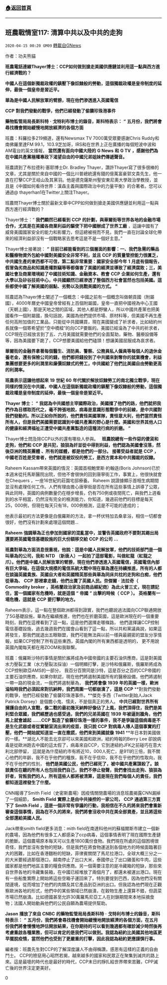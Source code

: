 ###  [:house:返回首頁](https://github.com/ourhimalayas/txt)
---

## 班農戰情室117: 清算中共以及中共的走狗
`2020-04-15 00:20 GM09` [轉載自GNews](https://gnews.org/zh-hant/173268/)

作者：功夫熊貓

**班農電話連線Thayer博士：CCP如何做到搶走美國供應鏈並利用這一點與西方進行經濟戰的？**

**中國人在這個新獨裁政權的鎮壓下像奴隸般的勞動，這個獨裁政權是皇帝制度的延伸，最後一個皇帝是習近平。**

**華為是中國人民解放軍的臂膀，現在他們滲透進入英國電信**

**CCP** **對我們發動的戰爭，他們已經發動了偷襲珍珠港事件**

**藥物監管局局長斯科特** **·** **戈特利布博士的錄音，斯科特表示：** **“** **五月份，我們將會尋找機會開始緩慢地開放經濟的各個方面**

班農：科羅拉多219頻道，還有Newsmax TV 7000萬受眾要感謝Chris Ruddy和南佛羅里達FM 99.1，103.9芝加哥，IRS和在世界上正在廣播的每個短波中波和AM電台的英文播報， **當然還有面向中國大陸的** **G News** **和** **G TV** **，感謝他們為在中國共產黨極權專政下渴望自由的中國兄弟姐妹們傳遞聲音。**

班農請到了布拉德利·塞耶博士Dr. Bradley Thayer，讚許Thayer寫了很多很棒的文章，尤其是關於來自中國的一個比川普總統還有錢的億萬富豪郭文貴先生，他一直在打擊CCP王岐山及其黨羽。他是德克薩斯州聖安東尼奧大學政治學教授，並且是《中國如何看待世界：漢森主義與國際政治中的力量平衡》的合著者。您可以通過@ thayerhan1在Twitter上關注Thayer。

班農問Thayer博士關於最新文章中CPP如何做到搶走美國供應鏈並利用這一點與西方進行經濟戰的？

Thayer博士：“ **我們顯然已經看到** **CCP** **的計劃，與華爾街等世界各地的金融市場合作，尤其是在美國各商業利益的驅使下把中國辦成了世界工廠** ，這讓中國有了威脅美國國家安全的能力和影響力，但這總被視而不見，我們一直在討論全球化帶來的經濟利益卻沒有一個戰略家去思考這是不是一個好主意。”

Thayer博士接著說： **“** **目前已經能看到的三個層面的影響：一、我們急需的藥品和醫療物資外包給中國對美國安全非常不利，並且** **CCP** **的質量管控能力很匱乏，中共國生產的東西都不可信，第二點非常重要：國家安全部今年** **1** **月底有個報告，假冒偽劣商品和知識產權剽竊等等都傷害了美國的經濟並導致了經濟腐敗；三，美國社會及商業環境給了中國技術知識、金融資本、教會** **CCP** **企業如何生產，還有大學以及矽谷技術中心，中共國顯然已經滲透了整個西方社會當然也包括美國。這些都使中國了解美國的弱點、劣勢以及挑戰美國的方式。** **”**

班農認為Thayer博士闡述了一個概念：中國之前有一個概念叫做朝貢國（附屬國），4000年曆史中國皇帝曾經有上百個附屬國，皇帝一直把中國視為中心王國（天朝上國），那是天地之間的區域，其他人都是野蠻人，所以中國共產黨也把美國看作一個附屬國，換句話說，美國為他們提供市場、原材料等，但美國不再生產任何高附加值的工業品，只能從中共國購買，現在美國變成了祈求者，比如紐約州長就像一個寄希望於“空中橋樑”的向CCP要飯的。美國已經淪為了中共的祈求者，CCP現在已經放言到了五、六月美國就需要他們的全面幫助，藥物、醫療設備等等，因為美國要下跪了，CCP想要美國給他們磕頭！想讓美國屈服成為哀求者。

**華爾街的金融界拿著每個醫生、消防員、警察、公務員私人僱員等每個人的退休金養老金，還有保險公司的錢，他們都把錢投到了中共國來剝奪你的就業機會，利益集團想要更多的利潤里和廉價奴隸式的勞工，中共國給了他們比美國自由勞動更高的利潤率。**

**班農表示這讓他想起來** **19** **世紀** **60** **年代關於解放奴隸勞工的南北獨立戰爭，現在同樣的情況在中共國，中國人在這個新獨裁政權的鎮壓下像奴隸般的勞動，這個獨裁政權是皇帝制度的延伸，最後一個皇帝是習近平。**

**Thayer** **博士：** **“** **我認為中共國想主宰國際政治，美國擋了他們的路，他們就把我們作為目標取而代之，毫不誇張地說，病毒是意識形態戰爭中的前線，是中共國對我們發動的。所以正如你所說的，他們責怪美國軍隊，責怪意大利，他們當然責怪所有人，但是我們美國需要認識到中國共產黨的野心是什麼。美國和世界其他人口的健康和經濟福祉正遭受中國共產黨製造的這種流行病的折磨。** **”**

Thayer博士問及除CCP以外的還有哪些人參與。    **班農說總有一些作惡的傻貨和走狗，他們和** **CCP** **是共犯，狼狽為奸並從中得到利益，他們認為美國會沒落，然後亞洲的精英團體** **、所有的媒體，都是他們的一部分。** **接著受益者就是** **CCP** **，中國老百姓是受害者，他們就是被奴役的勞工，是西方資本和中共獨裁的奴隸。**

Raheem Kassam帶來英國的情況：英國首相鮑里斯·約翰遜(Boris Johnson)已於本週末從托馬斯醫院出院，但他不會很快的回到唐寧街工作，事實上，他很快就會在Chequers ，一座16世紀的莊園宅邸療養。 Raheem 說證據顯示首相生病期間並沒有處理任何工作。人們有理由擔心唐寧街是否在所有這些事情上誤導了公眾， 與此同時，英國的病例數量仍在穩步增長，仍有750例或夜間死亡，與我們上週看到的水平相當，仍然沒有完全的檢測能力，你知道，幾週前他們的目標是每天25，000例，但現在每天只有18，000例檢測，這是不可能的達成的；

他表示最初的方法更像是白俄羅斯的方法，拿一杯伏特加去桑拿浴，相信一切都會很好，他們沒有計劃來處理這個問題…

**Raheem** **強調華為正也參加到國家的混亂當中，並警告英國政府不要對其踢出局還要將英國電信基礎設施的巨大份額移交給** **CCP** **的公司** **…**

**班農對華為方面消息很重視，他說：這是中國人民解放軍，他們的技術部門是一個叫華為的公司，我和** **NTD** **（新唐人）一起拍了這部電影，叫做紅龍（紅龍之爪）。他們是中國人民解放軍的臂膀，現在他們滲透進入英國電信，英國電信內部有巨大爭端，在這個大規模的電信系統大戰中現在華為還在持續推進，所有的人都在談論英國貴族、英國自大者和英國精英那些與華為同床共枕的走狗和白痴，他們從華為、** **CCP** **那裡拿走錢，他們出賣了英國人民。奈傑爾** **·** **法拉奇（** **Commodity broker** **，英格蘭政治家及前商品經紀商）為此火冒三丈，現在請記住，當一個國家有危機時，就是這個** **“** **帝國** **”** **出擊的時候（** **CCP** **）。** **英格蘭有一場危機，這就是** **CCP** **要打擊的地方。**

Raheem表示，這一點在整個歐洲都得到證實，我們也聽說過法國向CCP聯通開放了5G基礎設施，華為在繼續推進，他們也在折磨英國，這是歐洲現在的一個重要時刻，我們在這裡看到了這一點，這是他們選擇走哪條路， 他們選擇讓CCP控制電信基礎設施，過去幾週我們在國會山看到了這一點，所以共和黨議員說，如果這將發生，那我們就退出五眼聯盟，我們可能無法與以前一樣與最親密的盟友分享情報，如果CCP控制了所有這些東西，英國內閣的所有東西都是透明的， 更不用說英國內閣每天都在用ZOOM和我聯繫。

班農：俄羅斯沙特的事情是關於誰將成為中國帝國的主要石油供應商，這是對美國水力壓裂工業（水力壓裂法採油）一個明顯打擊，是沙特和俄羅斯，俄羅斯將成為CCP控制歐亞AMS的一部分， 我百分百贊同是沙特，這是百分之百的CCP帝國的主要石油供應商，如果你默認，現在他們將遏制美國所有的醫療設備，他們將遏制一帶一路的現金流，一我們將遏制華為， **我們將會像** **1939** **年的英國一樣，歐洲淪陷時我們必須起來對抗納粹，我們周圍一切都崩潰了，這是** **CCP** **對我們發動的戰爭，他們已經發動了偷襲珍珠港事件。**傑克·多西（Twitter創始人Jack Patrick Dorsey）是個膽小鬼、懦夫，不是個真正的男人。 **中共已經對世界所有擁護自由的人宣戰，像二戰的最初幾天納粹好像佔了上風，我們頂得住，我們是美利堅合眾國，我們經歷過也感受過，我們的兄弟英國在** **1939** **年被逼到牆角，他們馬上就會雄起** **……CCP** **製造了偷襲珍珠港一樣的事件，我不是爭論這個病毒是不是生化武器或者從實驗室流出來的疫苗，我只說** **CCP** **對病毒人傳人這個事實的打壓，他們一開始就知道並一直在撒謊，他們來到美國就像** **1941** **年日本對美國做的一樣。**湖北人不能去北京卻可以來美國和歐洲，紐約時報的Berry Lee 卻說病毒是從歐洲跑去中國的這太假了，病毒來自CCP，它到達紐約JFK之前碰巧在意大利北部停留， 這就是為什麼紐約市有將近10，000人死亡，是911的三倍，我不關心他們的年齡，我不在乎他們的種族，我不在乎信仰，我不在乎他們的性取向，我不在乎他們的性別， **他們是美國公民，他們已經死了，被中國共產黨謀殺了。談談責任在聽的所有人也包括我們自己，我們不停止發聲，我們會找出走狗、狼狽為奸者，背叛我們的人，所有這些人都將被清算，這是現在我們每個人的責任，我們都知道這裡發生了什麼。**

CNN報導了Smith Field（史密斯農場）因疫情關閉農場的消息班農揭露CNN漏掉了一個細節， **Smith Field** **實際上是由中共操控的一家公司，** **CCP** **通過第三方買下了** **Smith Field** **，這是一個非常有爭議的行動，我相信在不久的將來我們會重新審查這個事情，因為在不久的將來，我們將會沒收中共在美全部資產，並且將這些全部還給美國人民。**

Jack帶來smith field更多消息：mith field在南達科他州的蘇福爾斯市建立一個新的農場，因為他們有很多工人都感染了ccp病毒，這個事情表明了現在國際生產鏈的脆斷。這個農場原本每天可以生產1800萬份食物。我們現在所處的這個困境很奇怪，我們並沒有食物的短缺，但是我們在將食物運送到各個地方的時候面臨著巨大的困難，比如在香港麵粉的短缺，菲律賓關閉了馬尼拉港口，全球大概三分之一的大米要經過那個港口，越南停止了出口大米，泰國停止了出口雞蛋和牛肉，這些國家都是他們地區主要的糧食供應商。另一個需要注意的是冷藏箱的短缺，那些來自世界各地的冷藏集裝箱，在中國已經堆放了兩個月了，都還未被運出港口。現在有一些船隻實際上開始將這些空箱子運回來了。特別要提到巴西，因為他們沒有關閉邊境，從而增加了他們的肉類及其它產品到亞洲的出口。但我認為他們現在正觀察歐洲各地的形式，他們中的某些領域已然崩潰，在穀物生產上還算不錯，但蔬菜市場已然崩潰。比如德國甚至允許30萬羅馬尼亞工人在封鎖期間來本地採摘食物；法國人開始動員他們的公民自願為農場提供幫助。

**Jason** **播放了來自** **CNBC** **的藥物監管局局長斯科特** **·** **戈特利布博士的錄音，斯科特表示：** **“** **五月份，我們將會尋找機會開始緩慢地開放經濟的各個方面，在五月份我們將會慢慢地評估開放結果，在你期待的可以看到幾週都有確診減少時然後再考慮重啟各種業務，但可以肯定的是我們可以做到。我認為紐約比美國其他地區更早擺脫疫情，當然他們也受到了更嚴重的打擊，因此我認為紐約更應謹慎行事。**

編者按：班農先生對CCP的了解深度讓人不由得稱讚，感恩有這樣的正義的自由鬥士。 CCP的險惡用心昭然若揭，越來越多的國家和民眾正在聚集到滅共的路上來。這是最壞的時代也是最好的時代，CCP末日的掙扎給世界帶來苦難，CPP滅亡後的世界注定更美好。
 
0
